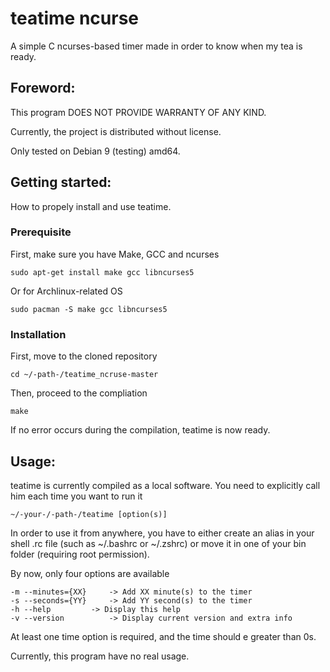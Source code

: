 # teatime ncurse

A simple C ncurses-based timer made in order to know when my tea is ready.

## Foreword:
This program DOES NOT PROVIDE WARRANTY OF ANY KIND.

Currently, the project is distributed without license.

Only tested on Debian 9 (testing) amd64.

## Getting started:

How to propely install and use teatime.

### Prerequisite

First, make sure you have Make, GCC and ncurses

`sudo apt-get install make gcc libncurses5`

Or for Archlinux-related OS

`sudo pacman -S make gcc libncurses5`
### Installation

First, move to the cloned repository

`cd ~/-path-/teatime_ncruse-master`

Then, proceed to the compliation

`make`

If no error occurs during the compilation, teatime is now ready.

## Usage:

teatime is currently compiled as a local software.
You need to explicitly call him each time you want to run it

`~/-your-/-path-/teatime [option(s)]`

In order to use it from anywhere, you have to either create an alias in your shell .rc file (such as ~/.bashrc or ~/.zshrc) or move it in one of your bin folder (requiring root permission).

By now, only four options are available

```
-m --minutes={XX}	  -> Add XX minute(s) to the timer
-s --seconds={YY}	  -> Add YY second(s) to the timer
-h --help		  -> Display this help
-v --version		  -> Display current version and extra info
```

At least one time option is required, and the time should e greater than 0s.

Currently, this program have no real usage.

